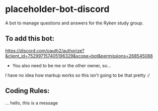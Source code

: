 # placeholder-bot-discord
A bot to manage questions and answers for the Ryken study group.

## To add this bot:
https://discord.com/oauth2/authorize?&client_id=752997157405196329&scope=bot&permissions=268545088
* You also need to be me or the other owner, so...

I have no idea how markup works so this isn't going to be that pretty :/

## Coding Rules:
...
hello, this is a message
